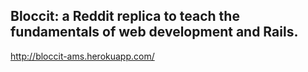 ## Bloccit: a Reddit replica to teach the fundamentals of web development and Rails.


http://bloccit-ams.herokuapp.com/
